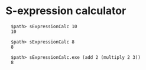 
S-expression calculator 
=======================


```console
  $path> sExpressionCalc 10
  10
  
  $path> sExpressionCalc 8
  8

  $path> sExpressionCalc.exe (add 2 (multiply 2 3))
  8

```

